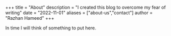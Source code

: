+++
title = "About"
description = "I created this blog to overcome my fear of writing"
date = "2022-11-01"
aliases = ["about-us","contact"]
author = "Razhan Hameed"
+++

In time I will think of something to put here.



